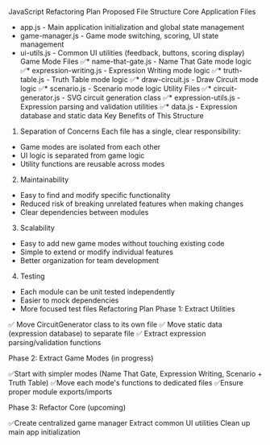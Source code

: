 JavaScript Refactoring Plan
Proposed File Structure
Core Application Files
* app.js - Main application initialization and global state management
* game-manager.js - Game mode switching, scoring, UI state management
* ui-utils.js - Common UI utilities (feedback, buttons, scoring display)
Game Mode Files
✅* name-that-gate.js - Name That Gate mode logic
✅* expression-writing.js - Expression Writing mode logic
✅* truth-table.js - Truth Table mode logic
✅* draw-circuit.js - Draw Circuit mode logic
✅* scenario.js - Scenario mode logic
Utility Files
✅* circuit-generator.js - SVG circuit generation class
✅* expression-utils.js - Expression parsing and validation utilities
✅* data.js - Expression database and static data
Key Benefits of This Structure
1. Separation of Concerns
Each file has a single, clear responsibility:
* Game modes are isolated from each other
* UI logic is separated from game logic
* Utility functions are reusable across modes
2. Maintainability
* Easy to find and modify specific functionality
* Reduced risk of breaking unrelated features when making changes
* Clear dependencies between modules
3. Scalability
* Easy to add new game modes without touching existing code
* Simple to extend or modify individual features
* Better organization for team development
4. Testing
* Each module can be unit tested independently
* Easier to mock dependencies
* More focused test files
Refactoring Plan
Phase 1: Extract Utilities

✅ Move CircuitGenerator class to its own file
✅ Move static data (expression database) to separate file
✅ Extract expression parsing/validation functions

Phase 2: Extract Game Modes (in progress)

✅Start with simpler modes (Name That Gate, Expression Writing, Scenario + Truth Table)
✅Move each mode's functions to dedicated files
✅Ensure proper module exports/imports

Phase 3: Refactor Core (upcoming)

✅Create centralized game manager
Extract common UI utilities
Clean up main app initialization

